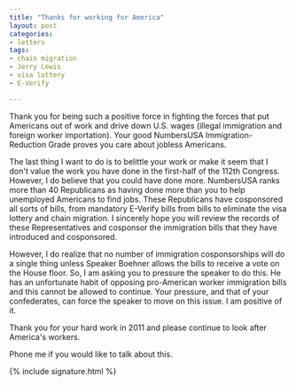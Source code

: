 ```yaml
---
title: "Thanks for working for America"
layout: post
categories:
- letters
tags:
- chain migration
- Jerry Lewis
- visa lottery
- E-Verify

---
```


Thank you for being such a positive force in fighting the forces that put Americans out of work and drive down U.S. wages (illegal immigration and foreign worker importation). Your good NumbersUSA Immigration-Reduction Grade proves you care about jobless Americans.

The last thing I want to do is to belittle your work or make it seem that I don't value the work you have done in the first-half of the 112th Congress. However, I do believe that you could have done more. NumbersUSA ranks more than 40 Republicans as having done more than you to help unemployed Americans to find jobs. These Republicans have cosponsored all sorts of bills, from mandatory E-Verify bills from bills to eliminate the visa lottery and chain migration. I sincerely hope you will review the records of these Representatives and cosponsor the immigration bills that they have introduced and cosponsored.

However, I do realize that no number of immigration cosponsorships will do a single thing unless Speaker Boehner allows the bills to receive a vote on the House floor. So, I am asking you to pressure the speaker to do this. He has an unfortunate habit of opposing pro-American worker immigration bills and this cannot be allowed to continue. Your pressure, and that of your confederates, can force the speaker to move on this issue. I am positive of it.

Thank you for your hard work in 2011 and please continue to look after America's workers.

Phone me if you would like to talk about this.

{% include signature.html %}
